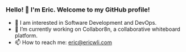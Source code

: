 <!--
**EricWLi/EricWLi** is a ✨ _special_ ✨ repository because its `README.md` (this file) appears on your GitHub profile.

Here are some ideas to get you started:

- 🔭 I’m currently working on ...
- 🌱 I’m currently learning ...
- 👯 I’m looking to collaborate on ...
- 🤔 I’m looking for help with ...
- 💬 Ask me about ...
- 📫 How to reach me: ...
- 😄 Pronouns: ...
- ⚡ Fun fact: ...
-->

### Hello! 👋 I'm Eric. Welcome to my GitHub profile!
- 👀 I am interested in Software Development and DevOps.
- 🔭 I’m currently working on Collabor8n, a collaborative whiteboard platform.
- 📫 How to reach me: eric@ericwli.com


